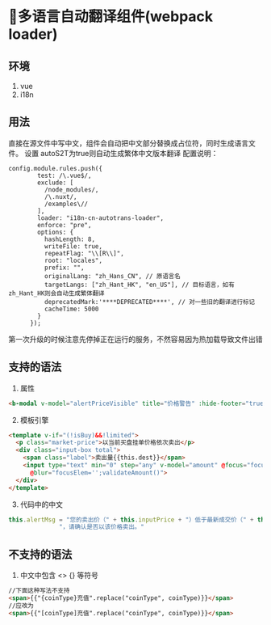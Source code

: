 # 多语言自动翻译组件(webpack loader)

## 环境

1. vue
2. i18n

## 用法

直接在源文件中写中文，组件会自动把中文部分替换成占位符，同时生成语言文件。
设置 autoS2T为true则自动生成繁体中文版本翻译
配置说明：
```$xslt
config.module.rules.push({
        test: /\.vue$/,
        exclude: [
          /node_modules/,
          /\.nuxt/,
          /examples\//
        ],
        loader: "i18n-cn-autotrans-loader",
        enforce: "pre",
        options: {
          hashLength: 8,
          writeFile: true,
          repeatFlag: "\\[R\\]",
          root: "locales",
          prefix: "",
          originalLang: "zh_Hans_CN", // 原语言名
          targetLangs: ["zh_Hant_HK", "en_US"], // 目标语言，如有zh_Hant_HK则会自动生成繁体翻译
          deprecatedMark:'****DEPRECATED****', // 对一些旧的翻译进行标记
          cacheTime: 5000
        }
      });
```
第一次升级的时候注意先停掉正在运行的服务，不然容易因为热加载导致文件出错 
## 支持的语法

1. 属性

```html
<b-modal v-model="alertPriceVisible" title="价格警告" :hide-footer="true">
```

2. 模板引擎

```html
<template v-if="(!isBuy)&&!limited">
  <p class="market-price">以当前买盘挂单价格依次卖出</p>
  <div class="input-box total">
    <span class="label">卖出量{{this.dest}}</span>
    <input type="text" min="0" step="any" v-model="amount" @focus="focusElem='amount';amountErrorText='';" @change="amountErrorText=''"
      @blur="focusElem='';validateAmount()">
  </div>
</template>
```

3. 代码中的中文

```javascript
this.alertMsg = "您的卖出价（" + this.inputPrice + "）低于最新成交价（" + this.marketItem.price + "）的  " + this.alertPercent +
              "，请确认是否以该价格卖出。"
```


## 不支持的语法

1. 中文中包含 <> {} 等符号

```html
//下面这种写法不支持
<span>{{"{coinType}充值".replace("coinType", coinType)}}</span>
//应改为
<span>{{"[coinType]充值".replace("coinType", coinType)}}</span>
```